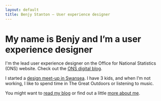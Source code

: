 ```yaml
---
layout: default
title: Benjy Stanton – User experience designer
---
```


# My name is Benjy and I’m a user experience designer

I'm the lead user experience designer on the Office for National Statistics (ONS) website. Check out the [ONS digital blog](http://digitalblog.ons.gov.uk/).

I started a [design meet-up in Swansea](http://designswansea.org.uk/). I have 3 kids, and when I’m not working, I like to spend time in The Great Outdoors or listening to music.

You might want to [read my blog](/blog/) or find out a little [more about me](/about/).
